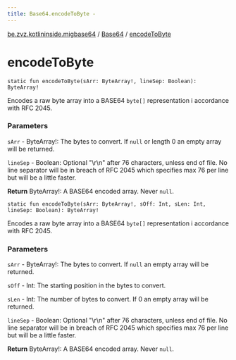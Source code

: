 ```yaml
---
title: Base64.encodeToByte - 
---
```


[be.zvz.kotlininside.migbase64](../index.html) / [Base64](index.html) / [encodeToByte](./encode-to-byte.html)

# encodeToByte

`static fun encodeToByte(sArr: ByteArray!, lineSep: Boolean): ByteArray!`

Encodes a raw byte array into a BASE64 `byte[]` representation i accordance with RFC 2045.

### Parameters

`sArr` - ByteArray!: The bytes to convert. If `null` or length 0 an empty array will be returned.

`lineSep` - Boolean: Optional "\r\n" after 76 characters, unless end of file. No line separator will be in breach of RFC 2045 which specifies max 76 per line but will be a little faster.

**Return**
ByteArray!: A BASE64 encoded array. Never `null`.

`static fun encodeToByte(sArr: ByteArray!, sOff: Int, sLen: Int, lineSep: Boolean): ByteArray!`

Encodes a raw byte array into a BASE64 `byte[]` representation i accordance with RFC 2045.

### Parameters

`sArr` - ByteArray!: The bytes to convert. If `null` an empty array will be returned.

`sOff` - Int: The starting position in the bytes to convert.

`sLen` - Int: The number of bytes to convert. If 0 an empty array will be returned.

`lineSep` - Boolean: Optional "\r\n" after 76 characters, unless end of file. No line separator will be in breach of RFC 2045 which specifies max 76 per line but will be a little faster.

**Return**
ByteArray!: A BASE64 encoded array. Never `null`.

